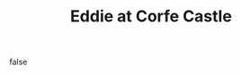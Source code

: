 ---
layout: photo
modal: true
thumb: https://csnapmediahost.github.io/assets1/Thumbs/EddieCorfeCastle.jpg
full: https://csnapmediahost.github.io/assets1/Render/EddieCorfeCastle.jpg
size: medium
ar: landscape
body: false
title: "Eddie at Corfe Castle"
---